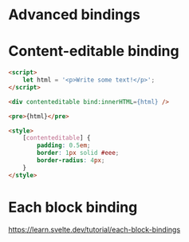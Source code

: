 # Advanced bindings

# Content-editable binding

```html
<script>
	let html = '<p>Write some text!</p>';
</script>

<div contenteditable bind:innerHTML={html} />

<pre>{html}</pre>

<style>
	[contenteditable] {
		padding: 0.5em;
		border: 1px solid #eee;
		border-radius: 4px;
	}
</style>

```

# Each block binding

<https://learn.svelte.dev/tutorial/each-block-bindings>